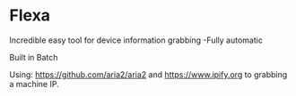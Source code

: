 # Flexa
Incredible easy tool for device information grabbing
-Fully automatic

Built in Batch

Using:
https://github.com/aria2/aria2
and
https://www.ipify.org
to grabbing a machine IP.

